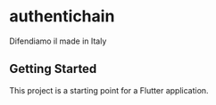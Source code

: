 # authentichain

Difendiamo il made in Italy

## Getting Started

This project is a starting point for a Flutter application.


